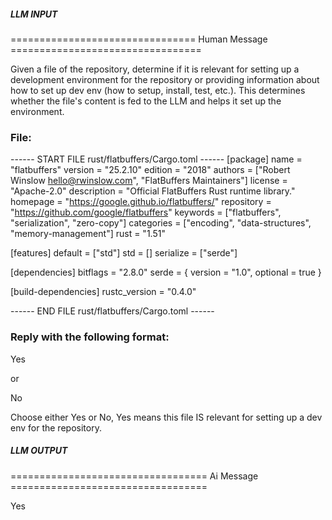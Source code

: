 ##### LLM INPUT #####
================================ Human Message =================================

Given a file of the repository, determine if it is relevant for setting up a development environment for the repository or providing information about how to set up dev env (how to setup, install, test, etc.). This determines whether the file's content is fed to the LLM and helps it set up the environment.

### File:
------ START FILE rust/flatbuffers/Cargo.toml ------
[package]
name = "flatbuffers"
version = "25.2.10"
edition = "2018"
authors = ["Robert Winslow <hello@rwinslow.com>", "FlatBuffers Maintainers"]
license = "Apache-2.0"
description = "Official FlatBuffers Rust runtime library."
homepage = "https://google.github.io/flatbuffers/"
repository = "https://github.com/google/flatbuffers"
keywords = ["flatbuffers", "serialization", "zero-copy"]
categories = ["encoding", "data-structures", "memory-management"]
rust = "1.51"

[features]
default = ["std"]
std = []
serialize = ["serde"]

[dependencies]
bitflags = "2.8.0"
serde = { version = "1.0", optional = true }

[build-dependencies]
rustc_version = "0.4.0"

------ END FILE rust/flatbuffers/Cargo.toml ------

### Reply with the following format:

<rel>Yes</rel>

or

<rel>No</rel>

Choose either Yes or No, Yes means this file IS relevant for setting up a dev env for the repository.

##### LLM OUTPUT #####
================================== Ai Message ==================================

<rel>Yes</rel>